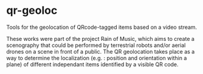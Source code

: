 # qr-geoloc
Tools for the geolocation of QRcode-tagged items based on a video stream.

These works were part of the project Rain of Music, which aims to create a scenography that could be performed by terrestrial robots and/or aerial drones on a scene in front of a public.
The QR geolocation takes place as a way to determine the localization (e.g. : position and orientation within a plane) of different independant items identified by a visible QR code.
